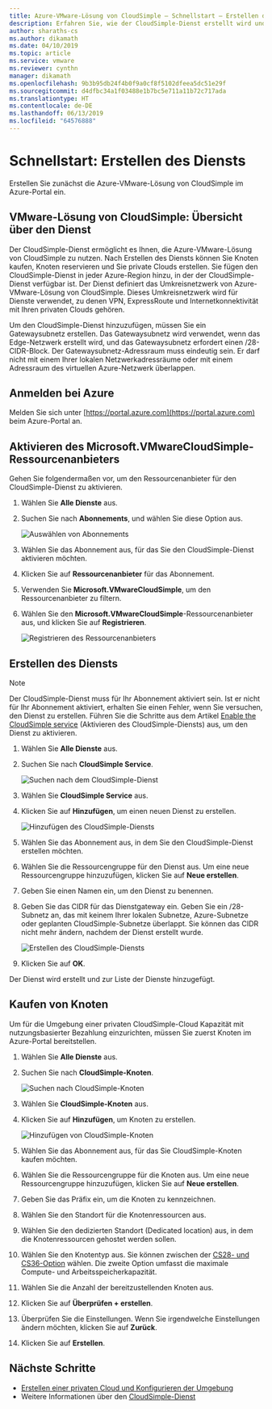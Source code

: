 ```yaml
---
title: Azure-VMware-Lösung von CloudSimple – Schnellstart – Erstellen des Diensts
description: Erfahren Sie, wie der CloudSimple-Dienst erstellt wird und wie Knoten gekauft und reserviert werden.
author: sharaths-cs
ms.author: dikamath
ms.date: 04/10/2019
ms.topic: article
ms.service: vmware
ms.reviewer: cynthn
manager: dikamath
ms.openlocfilehash: 9b3b95db24f4b0f9a0cf8f5102dfeea5dc51e29f
ms.sourcegitcommit: d4dfbc34a1f03488e1b7bc5e711a11b72c717ada
ms.translationtype: HT
ms.contentlocale: de-DE
ms.lasthandoff: 06/13/2019
ms.locfileid: "64576888"
---
```

# <a name="quickstart---create-service"></a>Schnellstart: Erstellen des Diensts

Erstellen Sie zunächst die Azure-VMware-Lösung von CloudSimple im Azure-Portal ein.

## <a name="vmware-solution-by-cloudsimple---service-overview"></a>VMware-Lösung von CloudSimple: Übersicht über den Dienst

Der CloudSimple-Dienst ermöglicht es Ihnen, die Azure-VMware-Lösung von CloudSimple zu nutzen.  Nach Erstellen des Diensts können Sie Knoten kaufen, Knoten reservieren und Sie private Clouds erstellen.  Sie fügen den CloudSimple-Dienst in jeder Azure-Region hinzu, in der der CloudSimple-Dienst verfügbar ist.  Der Dienst definiert das Umkreisnetzwerk von Azure-VMware-Lösung von CloudSimple.  Dieses Umkreisnetzwerk wird für Dienste verwendet, zu denen VPN, ExpressRoute und Internetkonnektivität mit Ihren privaten Clouds gehören.

Um den CloudSimple-Dienst hinzuzufügen, müssen Sie ein Gatewaysubnetz erstellen. Das Gatewaysubnetz wird verwendet, wenn das Edge-Netzwerk erstellt wird, und das Gatewaysubnetz erfordert einen /28-CIDR-Block. Der Gatewaysubnetz-Adressraum muss eindeutig sein. Er darf nicht mit einem Ihrer lokalen Netzwerkadressräume oder mit einem Adressraum des virtuellen Azure-Netzwerk überlappen.

## <a name="sign-in-to-azure"></a>Anmelden bei Azure

Melden Sie sich unter [https://portal.azure.com](https://portal.azure.com) beim Azure-Portal an.

## <a name="enable-microsoftvmwarecloudsimple-resource-provider"></a>Aktivieren des Microsoft.VMwareCloudSimple-Ressourcenanbieters

Gehen Sie folgendermaßen vor, um den Ressourcenanbieter für den CloudSimple-Dienst zu aktivieren.

1. Wählen Sie **Alle Dienste** aus.
2. Suchen Sie nach **Abonnements**, und wählen Sie diese Option aus.

    ![Auswählen von Abonnements](media/cloudsimple-service-select-subscriptions.png)

3. Wählen Sie das Abonnement aus, für das Sie den CloudSimple-Dienst aktivieren möchten.
4. Klicken Sie auf **Ressourcenanbieter** für das Abonnement.
5. Verwenden Sie **Microsoft.VMwareCloudSimple**, um den Ressourcenanbieter zu filtern.
6. Wählen Sie den **Microsoft.VMwareCloudSimple**-Ressourcenanbieter aus, und klicken Sie auf **Registrieren**.

    ![Registrieren des Ressourcenanbieters](media/cloudsimple-service-enable-resource-provider.png)

## <a name="create-the-service"></a>Erstellen des Diensts

>[!NOTE]
> Der CloudSimple-Dienst muss für Ihr Abonnement aktiviert sein. Ist er nicht für Ihr Abonnement aktiviert, erhalten Sie einen Fehler, wenn Sie versuchen, den Dienst zu erstellen.  Führen Sie die Schritte aus dem Artikel [Enable the CloudSimple service](https://docs.azure.cloudsimple.com/enable-cloudsimple-service) (Aktivieren des CloudSimple-Diensts) aus, um den Dienst zu aktivieren.

1. Wählen Sie **Alle Dienste** aus.
2. Suchen Sie nach **CloudSimple Service**.

    ![Suchen nach dem CloudSimple-Dienst](media/create-cloudsimple-service-search.png)

3. Wählen Sie **CloudSimple Service** aus.
4. Klicken Sie auf **Hinzufügen**, um einen neuen Dienst zu erstellen.

    ![Hinzufügen des CloudSimple-Diensts](media/create-cloudsimple-service-add.png)

5. Wählen Sie das Abonnement aus, in dem Sie den CloudSimple-Dienst erstellen möchten.
6. Wählen Sie die Ressourcengruppe für den Dienst aus. Um eine neue Ressourcengruppe hinzuzufügen, klicken Sie auf **Neue erstellen**.
7. Geben Sie einen Namen ein, um den Dienst zu benennen.
8. Geben Sie das CIDR für das Dienstgateway ein. Geben Sie ein /28-Subnetz an, das mit keinem Ihrer lokalen Subnetze, Azure-Subnetze oder geplanten CloudSimple-Subnetze überlappt. Sie können das CIDR nicht mehr ändern, nachdem der Dienst erstellt wurde.

    ![Erstellen des CloudSimple-Diensts](media/create-cloudsimple-service.png)

9. Klicken Sie auf **OK**.

Der Dienst wird erstellt und zur Liste der Dienste hinzugefügt.

## <a name="purchase-nodes"></a>Kaufen von Knoten

Um für die Umgebung einer privaten CloudSimple-Cloud Kapazität mit nutzungsbasierter Bezahlung einzurichten, müssen Sie zuerst Knoten im Azure-Portal bereitstellen.

1. Wählen Sie **Alle Dienste** aus.
2. Suchen Sie nach **CloudSimple-Knoten**.

    ![Suchen nach CloudSimple-Knoten](media/create-cloudsimple-node-search.png)

3. Wählen Sie **CloudSimple-Knoten** aus.
4. Klicken Sie auf **Hinzufügen**, um Knoten zu erstellen.

    ![Hinzufügen von CloudSimple-Knoten](media/create-cloudsimple-node-add.png)

5. Wählen Sie das Abonnement aus, für das Sie CloudSimple-Knoten kaufen möchten.
6. Wählen Sie die Ressourcengruppe für die Knoten aus. Um eine neue Ressourcengruppe hinzuzufügen, klicken Sie auf **Neue erstellen**.
7. Geben Sie das Präfix ein, um die Knoten zu kennzeichnen.
8. Wählen Sie den Standort für die Knotenressourcen aus.
9. Wählen Sie den dedizierten Standort (Dedicated location) aus, in dem die Knotenressourcen gehostet werden sollen.
10. Wählen Sie den Knotentyp aus. Sie können zwischen der [CS28- und CS36-Option](cloudsimple-node.md) wählen. Die zweite Option umfasst die maximale Compute- und Arbeitsspeicherkapazität.
11. Wählen Sie die Anzahl der bereitzustellenden Knoten aus.
12. Klicken Sie auf **Überprüfen + erstellen**.
13. Überprüfen Sie die Einstellungen. Wenn Sie irgendwelche Einstellungen ändern möchten, klicken Sie auf **Zurück**.
14. Klicken Sie auf **Erstellen**.

## <a name="next-steps"></a>Nächste Schritte

* [Erstellen einer privaten Cloud und Konfigurieren der Umgebung](quickstart-create-private-cloud.md)
* Weitere Informationen über den [CloudSimple-Dienst](https://docs.azure.cloudsimple.com/cloudsimple-service)
